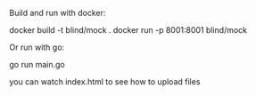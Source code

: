 Build and run with docker:

docker build -t blind/mock .
docker run -p 8001:8001 blind/mock

Or run with go:

go run main.go

you can watch index.html to see how to upload files
